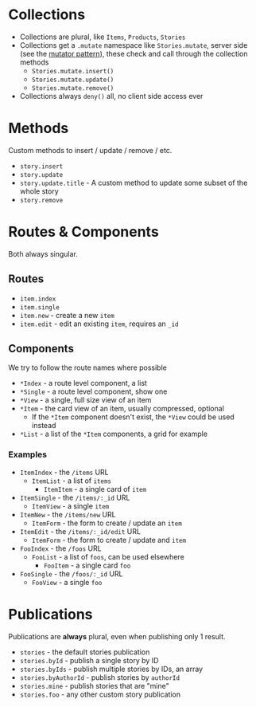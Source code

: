 # Collections

* Collections are plural, like `Items`, `Products`, `Stories`
* Collections get a `.mutate` namespace like `Stories.mutate`, server side (see the [mutator pattern](https://dweldon.silvrback.com/methods)), these check and call through the collection methods
  - `Stories.mutate.insert()`
  - `Stories.mutate.update()`
  - `Stories.mutate.remove()`
* Collections always `deny()` all, no client side access ever

# Methods

Custom methods to insert / update / remove / etc.

* `story.insert`
* `story.update`
* `story.update.title` - A custom method to update some subset of the whole story
* `story.remove`

# Routes & Components

Both always singular.

## Routes

* `item.index` 
* `item.single`
* `item.new` - create a new `item`
* `item.edit` - edit an existing `item`, requires an `_id`

## Components

We try to follow the route names where possible

* `*Index` - a route level component, a list
* `*Single` - a route level component, show one
* `*View` - a single, full size view of an item
* `*Item` - the card view of an item, usually compressed, optional
  - If the `*Item` component doesn't exist, the `*View` could be used instead
* `*List` - a list of the `*Item` components, a grid for example

### Examples

* `ItemIndex` - the `/items` URL
  - `ItemList` - a list of `items`
    - `ItemItem` - a single card of `item`
* `ItemSingle` - the `/items/:_id` URL
  - `ItemView` - a single `item`
* `ItemNew` - the `/items/new` URL
  - `ItemForm` - the form to create / update an `item`
* `ItemEdit` - the `/items/:_id/edit` URL
  - `ItemForm` - the form to create / update and `item`
* `FooIndex` - the `/foos` URL
  - `FooList` - a list of `foos`, can be used elsewhere
    - `FooItem` - a single card `foo`
* `FooSingle` - the `/foos/:_id` URL
  - `FooView` - a single `foo`

# Publications

Publications are **always** plural, even when publishing only 1 result.

* `stories` - the default stories publication
* `stories.byId` - publish a single story by ID
* `stories.byIds` - publish multiple stories by IDs, an array
* `stories.byAuthorId` - publish stories by `authorId`
* `stories.mine` - publish stories that are "mine"
* `stories.foo` - any other custom story publication
